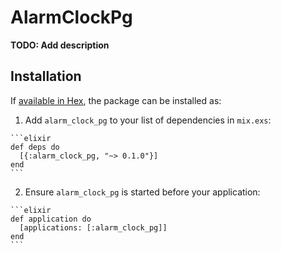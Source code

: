 # AlarmClockPg

**TODO: Add description**

## Installation

If [available in Hex](https://hex.pm/docs/publish), the package can be installed as:

  1. Add `alarm_clock_pg` to your list of dependencies in `mix.exs`:

    ```elixir
    def deps do
      [{:alarm_clock_pg, "~> 0.1.0"}]
    end
    ```

  2. Ensure `alarm_clock_pg` is started before your application:

    ```elixir
    def application do
      [applications: [:alarm_clock_pg]]
    end
    ```

